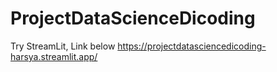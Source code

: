 # ProjectDataScienceDicoding
Try StreamLit, Link below
https://projectdatasciencedicoding-harsya.streamlit.app/
